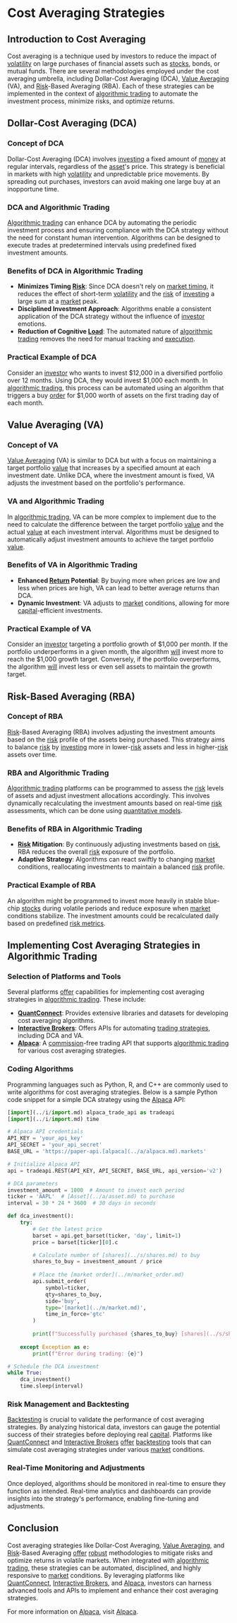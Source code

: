 # Cost Averaging Strategies

## Introduction to Cost Averaging

Cost averaging is a technique used by investors to reduce the impact of [volatility](../v/volatility.md) on large purchases of financial assets such as [stocks](../s/stock.md), bonds, or mutual funds. There are several methodologies employed under the cost averaging umbrella, including Dollar-Cost Averaging (DCA), [Value Averaging](../v/value_averaging.md) (VA), and [Risk](../r/risk.md)-Based Averaging (RBA). Each of these strategies can be implemented in the context of [algorithmic trading](../a/algorithmic_trading.md) to automate the investment process, minimize risks, and optimize returns.

## Dollar-Cost Averaging (DCA)

### Concept of DCA

Dollar-Cost Averaging (DCA) involves [investing](../i/investing.md) a fixed amount of [money](../m/money.md) at regular intervals, regardless of the [asset](../a/asset.md)'s price. This strategy is beneficial in markets with high [volatility](../v/volatility.md) and unpredictable price movements. By spreading out purchases, investors can avoid making one large buy at an inopportune time.

### DCA and Algorithmic Trading

[Algorithmic trading](../a/algorithmic_trading.md) can enhance DCA by automating the periodic investment process and ensuring compliance with the DCA strategy without the need for constant human intervention. Algorithms can be designed to execute trades at predetermined intervals using predefined fixed investment amounts.

### Benefits of DCA in Algorithmic Trading

- **Minimizes Timing [Risk](../r/risk.md)**: Since DCA doesn't rely on [market timing](../m/market_timing.md), it reduces the effect of short-term [volatility](../v/volatility.md) and the [risk](../r/risk.md) of [investing](../i/investing.md) a large sum at a [market](../m/market.md) peak.
- **Disciplined Investment Approach**: Algorithms enable a consistent application of the DCA strategy without the influence of [investor](../i/investor.md) emotions.
- **Reduction of Cognitive [Load](../l/load.md)**: The automated nature of [algorithmic trading](../a/algorithmic_trading.md) removes the need for manual tracking and [execution](../e/execution.md).

### Practical Example of DCA

Consider an [investor](../i/investor.md) who wants to invest $12,000 in a diversified portfolio over 12 months. Using DCA, they would invest $1,000 each month. In [algorithmic trading](../a/algorithmic_trading.md), this process can be automated using an algorithm that triggers a buy [order](../o/order.md) for $1,000 worth of assets on the first trading day of each month.

## Value Averaging (VA)

### Concept of VA

[Value Averaging](../v/value_averaging.md) (VA) is similar to DCA but with a focus on maintaining a target portfolio [value](../v/value.md) that increases by a specified amount at each investment date. Unlike DCA, where the investment amount is fixed, VA adjusts the investment based on the portfolio's performance.

### VA and Algorithmic Trading

In [algorithmic trading](../a/algorithmic_trading.md), VA can be more complex to implement due to the need to calculate the difference between the target portfolio [value](../v/value.md) and the actual [value](../v/value.md) at each investment interval. Algorithms must be designed to automatically adjust investment amounts to achieve the target portfolio [value](../v/value.md).

### Benefits of VA in Algorithmic Trading

- **Enhanced [Return](../r/return.md) Potential**: By buying more when prices are low and less when prices are high, VA can lead to better average returns than DCA.
- **Dynamic Investment**: VA adjusts to [market](../m/market.md) conditions, allowing for more [capital](../c/capital.md)-efficient investments.

### Practical Example of VA

Consider an [investor](../i/investor.md) targeting a portfolio growth of $1,000 per month. If the portfolio underperforms in a given month, the algorithm [will](../w/will.md) invest more to reach the $1,000 growth target. Conversely, if the portfolio overperforms, the algorithm [will](../w/will.md) invest less or even sell assets to maintain the growth target.

## Risk-Based Averaging (RBA)

### Concept of RBA

[Risk](../r/risk.md)-Based Averaging (RBA) involves adjusting the investment amounts based on the [risk](../r/risk.md) profile of the assets being purchased. This strategy aims to balance [risk](../r/risk.md) by [investing](../i/investing.md) more in lower-[risk](../r/risk.md) assets and less in higher-[risk](../r/risk.md) assets over time.

### RBA and Algorithmic Trading

[Algorithmic trading](../a/algorithmic_trading.md) platforms can be programmed to assess the [risk](../r/risk.md) levels of assets and adjust investment allocations accordingly. This involves dynamically recalculating the investment amounts based on real-time [risk](../r/risk.md) assessments, which can be done using [quantitative models](../q/quantitative_models.md).

### Benefits of RBA in Algorithmic Trading

- **[Risk](../r/risk.md) Mitigation**: By continuously adjusting investments based on [risk](../r/risk.md), RBA reduces the overall [risk](../r/risk.md) exposure of the portfolio.
- **Adaptive Strategy**: Algorithms can react swiftly to changing [market](../m/market.md) conditions, reallocating investments to maintain a balanced [risk](../r/risk.md) profile.

### Practical Example of RBA

An algorithm might be programmed to invest more heavily in stable blue-chip [stocks](../s/stock.md) during volatile periods and reduce exposure when [market](../m/market.md) conditions stabilize. The investment amounts could be recalculated daily based on predefined [risk metrics](../r/risk_metrics.md).

## Implementing Cost Averaging Strategies in Algorithmic Trading

### Selection of Platforms and Tools

Several platforms [offer](../o/offer.md) capabilities for implementing cost averaging strategies in [algorithmic trading](../a/algorithmic_trading.md). These include:

- **[QuantConnect](../q/quantconnect.md)**: Provides extensive libraries and datasets for developing cost averaging algorithms.
- **[Interactive Brokers](../i/interactive_brokers.md)**: Offers APIs for automating [trading strategies](../t/trading_strategies.md), including DCA and VA.
- **[Alpaca](../a/alpaca.md)**: A [commission](../c/commission.md)-free trading API that supports [algorithmic trading](../a/algorithmic_trading.md) for various cost averaging strategies.

### Coding Algorithms

Programming languages such as Python, R, and C++ are commonly used to write algorithms for cost averaging strategies. Below is a sample Python code snippet for a simple DCA strategy using the [Alpaca](../a/alpaca.md) API:

```python
[import](../i/import.md) alpaca_trade_api as tradeapi
[import](../i/import.md) time

# Alpaca API credentials
API_KEY = 'your_api_key'
API_SECRET = 'your_api_secret'
BASE_URL = 'https://paper-api.[alpaca](../a/alpaca.md).markets'

# Initialize Alpaca API
api = tradeapi.REST(API_KEY, API_SECRET, BASE_URL, api_version='v2')

# DCA parameters
investment_amount = 1000  # Amount to invest each period
ticker = 'AAPL'  # [Asset](../a/asset.md) to purchase
interval = 30 * 24 * 3600  # 30 days in seconds

def dca_investment():
    try:
        # Get the latest price
        barset = api.get_barset(ticker, 'day', limit=1)
        price = barset[ticker][0].c

        # Calculate number of [shares](../s/shares.md) to buy
        shares_to_buy = investment_amount / price
        
        # Place the [market order](../m/market_order.md)
        api.submit_order(
            symbol=ticker,
            qty=shares_to_buy,
            side='buy',
            type='[market](../m/market.md)',
            time_in_force='gtc'
        )
        
        print(f"Successfully purchased {shares_to_buy} [shares](../s/shares.md) of {ticker}.")
    
    except Exception as e:
        print(f"Error during trading: {e}")

# Schedule the DCA investment
while True:
    dca_investment()
    time.sleep(interval)
```

### Risk Management and Backtesting

[Backtesting](../b/backtesting.md) is crucial to validate the performance of cost averaging strategies. By analyzing historical data, investors can gauge the potential success of their strategies before deploying real [capital](../c/capital.md). Platforms like [QuantConnect](../q/quantconnect.md) and [Interactive Brokers](../i/interactive_brokers.md) [offer](../o/offer.md) [backtesting](../b/backtesting.md) tools that can simulate cost averaging strategies under various [market](../m/market.md) conditions.

### Real-Time Monitoring and Adjustments

Once deployed, algorithms should be monitored in real-time to ensure they function as intended. Real-time analytics and dashboards can provide insights into the strategy's performance, enabling fine-tuning and adjustments.

## Conclusion

Cost averaging strategies like Dollar-Cost Averaging, [Value Averaging](../v/value_averaging.md), and [Risk](../r/risk.md)-Based Averaging [offer](../o/offer.md) [robust](../r/robust.md) methodologies to mitigate risks and optimize returns in volatile markets. When integrated with [algorithmic trading](../a/algorithmic_trading.md), these strategies can be automated, disciplined, and highly responsive to [market](../m/market.md) conditions. By leveraging platforms like [QuantConnect](../q/quantconnect.md), [Interactive Brokers](../i/interactive_brokers.md), and [Alpaca](../a/alpaca.md), investors can harness advanced tools and APIs to implement and enhance their cost averaging strategies.

For more information on [Alpaca](../a/alpaca.md), visit [Alpaca](https://alpaca.markets/).
